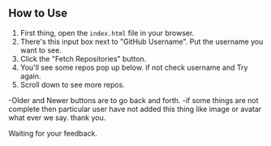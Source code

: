 ## How to Use 

1. First thing, open the `index.html` file in your browser. 
2. There's this input box next to "GitHub Username". Put the username you want to see.
3. Click the "Fetch Repositories" button. 
4. You'll see some repos pop up below. if not check username and Try again.
5. Scroll down to see more repos.


-Older and Newer buttons are to go back and forth.
-if some things are not complete then particular user have not added this thing like image or avatar what ever we say.
thank you.

Waiting for your feedback.
